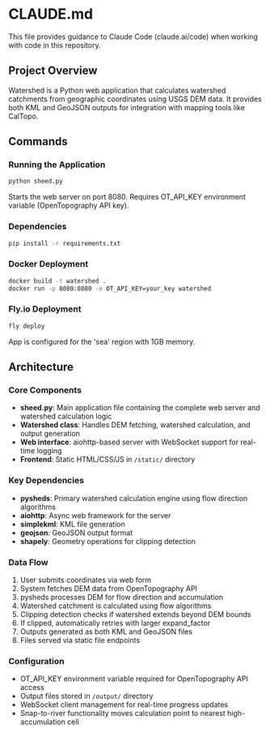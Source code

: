 # CLAUDE.md

This file provides guidance to Claude Code (claude.ai/code) when working with code in this repository.

## Project Overview

Watershed is a Python web application that calculates watershed catchments from geographic coordinates using USGS DEM data. It provides both KML and GeoJSON outputs for integration with mapping tools like CalTopo.

## Commands

### Running the Application
```bash
python sheed.py
```
Starts the web server on port 8080. Requires OT_API_KEY environment variable (OpenTopography API key).

### Dependencies
```bash
pip install -r requirements.txt
```

### Docker Deployment
```bash
docker build -t watershed .
docker run -p 8080:8080 -e OT_API_KEY=your_key watershed
```

### Fly.io Deployment
```bash
fly deploy
```
App is configured for the 'sea' region with 1GB memory.

## Architecture

### Core Components

- **sheed.py**: Main application file containing the complete web server and watershed calculation logic
- **Watershed class**: Handles DEM fetching, watershed calculation, and output generation
- **Web interface**: aiohttp-based server with WebSocket support for real-time logging
- **Frontend**: Static HTML/CSS/JS in `/static/` directory

### Key Dependencies

- **pysheds**: Primary watershed calculation engine using flow direction algorithms
- **aiohttp**: Async web framework for the server
- **simplekml**: KML file generation
- **geojson**: GeoJSON output format
- **shapely**: Geometry operations for clipping detection

### Data Flow

1. User submits coordinates via web form
2. System fetches DEM data from OpenTopography API
3. pysheds processes DEM for flow direction and accumulation
4. Watershed catchment is calculated using flow algorithms
5. Clipping detection checks if watershed extends beyond DEM bounds
6. If clipped, automatically retries with larger expand_factor
7. Outputs generated as both KML and GeoJSON files
8. Files served via static file endpoints

### Configuration

- OT_API_KEY environment variable required for OpenTopography API access
- Output files stored in `/output/` directory
- WebSocket client management for real-time progress updates
- Snap-to-river functionality moves calculation point to nearest high-accumulation cell